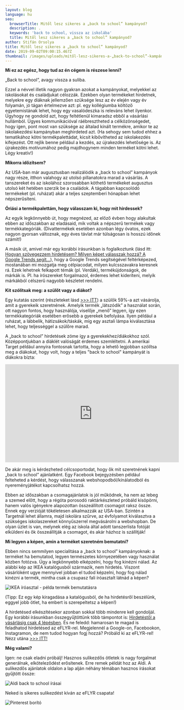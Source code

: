 ```yaml
---
layout: blog
language: hu
seo:
  browserTitle: Mitől lesz sikeres a „back to school” kampányod?
  description: .
  keywords: 'back to school, vissza az iskolába'
  title: Mitől lesz sikeres a „back to school” kampányod?
author: Stifán Orsolya
title: Mitől lesz sikeres a „back to school” kampányod?
date: 2019-09-02T09:00:15.467Z
thumbnail: /images/uploads/mitől-lesz-sikeres-a-„back-to-school”-kampányod_.jpg
---
```

**Mi ez az egész, hogy tud az én cégem is részese lenni?**

„Back to school”, avagy vissza a suliba. 

Ezzel a névvel illetik nagyon gyakran azokat a kampányokat, melyekkel az iskolásokat és családjukat célozzák. Ezekben olyan termékeket hirdetnek, melyekre egy diáknak jellemzően szüksége lesz az év elején vagy év folyamán, jó tágan értelmezve azt: pl. egy kollégiumba költöző egyetemistának lehet, hogy egy vasalódeszka is releváns lehet ilyenkor. Úgyhogy ne gondold azt, hogy feltétlenül kimaradsz ebből a vásárlási hullámból. Ügyes kommunikációval ráébresztheted a célközönségedet, hogy igen, pont most van szüksége az általad kínált termékre, amikor te az iskolakezdési kampányban meghirdeted azt. (Ha sehogy sem tudod ehhez a tematikához kötni termékpalettádat, kicsit kibővítheted az iskolakezdés kifejezést. Ott rejlik benne például a kezdés, az újrakezdés lehetősége is. Az újrakezdés motívumához pedig majdhogynem minden terméket kötni lehet. Légy kreatív!)

**Mikorra időzítsem?**

Az USA-ban már augusztusban realizálódik a „back to school” kampányok nagy része, itthon valahogy az utolsó pillanatokra marad a vásárlás. A tanszereket és az iskolához szorosabban köthető termékeket augusztus utolsó két hetében szerzik be a családok. A tágabban kapcsolódó termékeket (pl. ruházat) akár a teljes szeptemberi hónapban lehet népszerűsíteni.

**Óriási a termékpalettám, hogy válasszam ki, hogy mit hirdessek?**

Az egyik legkönnyebb út, hogy megnézed, az előző évben hogy alakultak ebben az időszakban az eladásaid, mik voltak a népszerű termékek vagy termékkategóriák. (Divattermékek esetében azonban légy óvatos, ezek nagyon gyorsan változnak, egy éves távlat már túlságosan is hosszú időnek számít!)

A másik út, amivel már egy korábbi írásunkban is foglalkoztunk (lásd itt: [Hogyan szövegezzem hirdetésem? Milyen képet válasszak hozzá? A Google Trends segít...](https://blog.eflyr.hu/2019-08-08-hogyan-szovegezzem-hirdetesem-milyen-kepet-valasszak-hozza-a-google-trends-segit/)), hogy a Google Trends segítségével feltérképezed, mostanában mi mozgatja meg célpiacodat, milyen kulcsszavakra keresnek rá. Ezek lehetnek felkapott témák (pl. Verdák), termékújdonságok, de márkák is. Pl. ha írószereket forgalmazol, érdemes lehet kideríteni, melyik márkákból célszerű nagyobb készletet rendelni.

**Kit szólítsak meg: a szülőt vagy a diákot?**

Egy kutatás szerint (részleteket lásd [\>>> ITT](https://www.theshelf.com/the-blog/back-to-school-2016-sales-and-marketing-guide)) a szülők 59%-a azt vásárolja, amit a gyerekeik szeretnének. Amelyik termék „látszódik” a használat során, ott nagyon fontos, hogy használója, viselője „menő” legyen, így ezen termékkategóriák esetében erősebb a gyerekek befolyása. Ilyen például a ruházat, a lábbelik, hátizsákok/táskák, míg egy asztali lámpa kiválasztása lehet, hogy teljességgel a szülőre marad.

A „back to school” hirdetések zöme így a gyerekekhez/diákokhoz szól. Középpontjukban a diáklét valóságát érdemes szemléltetni. A amerikai Target például annyira fontosnak tartotta, hogy a lehető legjobban szólítsa meg a diákokat, hogy volt, hogy a teljes "back to school" kampányát is diákokra bízta:

<iframe width="560" height="315" src="https://www.youtube.com/embed/7qmf286pNkk" frameborder="0" allow="accelerometer; autoplay; encrypted-media; gyroscope; picture-in-picture" allowfullscreen></iframe>

De akár meg is kérdezheted célcsoportodat, hogy ők mit szeretnének kapni „back to school” ajánlatként. Egy Facebook bejegyzésben például felteheted a kérdést, hogy válasszanak webshopodból/kínálatodból és nyereményjátékot kapcsolhatsz hozzá.

Ebben az időszakban a csomagajánlatok is jól működnek, ha nem az lebeg a szemed előtt, hogy a régóta porosodó raktárkészleted próbáld kisöpörni, hanem valós igényekre alapozottan összeállított csomagot raksz össze. Ennek egy verzióját tökéletesen alkalmazzák az USA-ban. Szintén a Targetnál lehet államra, majd iskolára szűrve, az évfolyamot kiválasztva a szükséges iskolaszereket könnyűszerrel megvásárolni a webshopban. De olyan üzlet is van, melynek elég az iskola által adott tanszerlista fotóját elküldeni és ők összeállítják a csomagot, és akár házhoz is szállítják!

**Mi legyen a képen, amin a terméket szeretném bemutatni?**

Ebben nincs semmilyen specialitása a „back to school” kampányoknak: a terméket ha bemutatod, legyen természetes környezetében vagy használat közben fotózva. Úgy a legkönnyebb elképzelni, hogy fog kinézni nálad. Az alábbi kép az IKEA katalógusból származik, nem hirdetés. Viszont vásárlóként ugye mennyivel jobban el tudod képzelni, hogy fog nálad kinézni a termék, mintha csak a csupasz fali íróasztalt látnád a képen? 

![IKEA íróasztal - példa termék bemutatásra](/images/uploads/ikea.jpg "IKEA íróasztal - példa termék bemutatásra")

(Tipp: Ez egy kép kiragadása a katalógusból, de ha hirdetésről beszélünk, eggyel jobb ötlet, ha embert is szerepeltetsz a képen!)

A hirdetésed elkészítésekor azonban sokkal több mindenre kell gondoljál. Egy korábbi írásunkban összegyűjtöttünk több támpontot is: [Hirdetéstől a vásárlásig csak 4 lépésben](https://blog.eflyr.hu/2019-04-08-hirdetestol-a-vasarlasig-csak-4-lepesben/). És ne feledd: hamarosan te magad is feladhatod hirdetésed az eFLYR-rel. Megjelennél a Google-on, Facebookon, Instagramon, de nem tudod hogyan fogj hozzá? Próbáld ki az eFLYR-rel! Nézz utána [\>>> ITT!](https://landing.eflyr.hu/)

**Még valami?**

Igen: ne csak eladni próbálj! Hasznos sulikezdős ötletek is nagy forgalmat generálnak, elköteleződést erősítenek. Erre remek példát hoz az Aldi. A sulikezdős ajánlatok oldalon a lap alján néhány témában hasznos írásokat gyűjtött össze:

![Aldi back to school írásai](/images/uploads/aldi.jpg "Aldi back to school írásai")

Neked is sikeres sulikezdést kíván az eFLYR csapata!

![Pinterest borító](/images/uploads/back-to-school.jpg "Pinterest borító")
